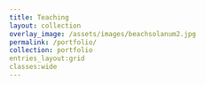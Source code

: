 ```yaml
---
title: Teaching
layout: collection
overlay_image: /assets/images/beachsolanum2.jpg
permalink: /portfolio/
collection: portfolio
entries_layout:grid
classes:wide
---
```

